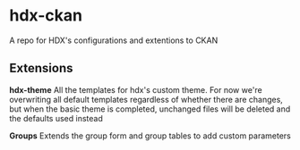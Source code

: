 hdx-ckan
========
A repo for HDX's configurations and extentions to CKAN

Extensions
----------
**hdx-theme** All the templates for hdx's custom theme. For now we're overwriting all default templates regardless of whether there are changes, but when the basic theme is completed, unchanged files will be deleted and the defaults used instead

**Groups** Extends the group form and group tables to add custom parameters
